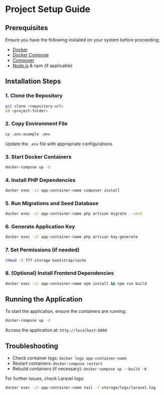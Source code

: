 # Project Setup Guide

## Prerequisites
Ensure you have the following installed on your system before proceeding:

- [Docker](https://docs.docker.com/get-docker/)
- [Docker Compose](https://docs.docker.com/compose/install/)
- [Composer](https://getcomposer.org/download/)
- [Node.js](https://nodejs.org/) & npm (if applicable)

## Installation Steps

### 1. Clone the Repository
```sh
git clone <repository-url>
cd <project-folder>
```

### 2. Copy Environment File
```sh
cp .env.example .env
```
Update the `.env` file with appropriate configurations.

### 3. Start Docker Containers
```sh
docker-compose up -d
```

### 4. Install PHP Dependencies
```sh
docker exec -it app-container-name composer install
```

### 5. Run Migrations and Seed Database
```sh
docker exec -it app-container-name php artisan migrate --seed
```

### 6. Generate Application Key
```sh
docker exec -it app-container-name php artisan key:generate
```

### 7. Set Permissions (if needed)
```sh
chmod -R 777 storage bootstrap/cache
```

### 8. (Optional) Install Frontend Dependencies
```sh
docker exec -it app-container-name npm install && npm run build
```

## Running the Application
To start the application, ensure the containers are running:
```sh
docker-compose up -d
```
Access the application at: `http://localhost:8000`

## Troubleshooting
- Check container logs: `docker logs app-container-name`
- Restart containers: `docker-compose restart`
- Rebuild containers (if necessary): `docker-compose up --build -d`

For further issues, check Laravel logs:
```sh
docker exec -it app-container-name tail -f storage/logs/laravel.log
